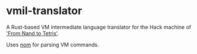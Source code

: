 # vmil-translator

A Rust-based VM intermediate language translator for the Hack machine of ['From Nand to Tetris'](https://www.nand2tetris.org/).

Uses [nom](https://github.com/Geal/nom) for parsing VM commands.
